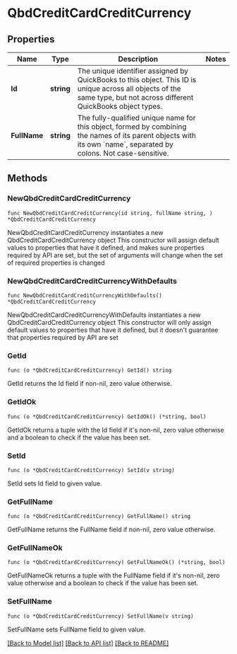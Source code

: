 # QbdCreditCardCreditCurrency

## Properties

Name | Type | Description | Notes
------------ | ------------- | ------------- | -------------
**Id** | **string** | The unique identifier assigned by QuickBooks to this object. This ID is unique across all objects of the same type, but not across different QuickBooks object types. | 
**FullName** | **string** | The fully-qualified unique name for this object, formed by combining the names of its parent objects with its own &#x60;name&#x60;, separated by colons. Not case-sensitive. | 

## Methods

### NewQbdCreditCardCreditCurrency

`func NewQbdCreditCardCreditCurrency(id string, fullName string, ) *QbdCreditCardCreditCurrency`

NewQbdCreditCardCreditCurrency instantiates a new QbdCreditCardCreditCurrency object
This constructor will assign default values to properties that have it defined,
and makes sure properties required by API are set, but the set of arguments
will change when the set of required properties is changed

### NewQbdCreditCardCreditCurrencyWithDefaults

`func NewQbdCreditCardCreditCurrencyWithDefaults() *QbdCreditCardCreditCurrency`

NewQbdCreditCardCreditCurrencyWithDefaults instantiates a new QbdCreditCardCreditCurrency object
This constructor will only assign default values to properties that have it defined,
but it doesn't guarantee that properties required by API are set

### GetId

`func (o *QbdCreditCardCreditCurrency) GetId() string`

GetId returns the Id field if non-nil, zero value otherwise.

### GetIdOk

`func (o *QbdCreditCardCreditCurrency) GetIdOk() (*string, bool)`

GetIdOk returns a tuple with the Id field if it's non-nil, zero value otherwise
and a boolean to check if the value has been set.

### SetId

`func (o *QbdCreditCardCreditCurrency) SetId(v string)`

SetId sets Id field to given value.


### GetFullName

`func (o *QbdCreditCardCreditCurrency) GetFullName() string`

GetFullName returns the FullName field if non-nil, zero value otherwise.

### GetFullNameOk

`func (o *QbdCreditCardCreditCurrency) GetFullNameOk() (*string, bool)`

GetFullNameOk returns a tuple with the FullName field if it's non-nil, zero value otherwise
and a boolean to check if the value has been set.

### SetFullName

`func (o *QbdCreditCardCreditCurrency) SetFullName(v string)`

SetFullName sets FullName field to given value.



[[Back to Model list]](../README.md#documentation-for-models) [[Back to API list]](../README.md#documentation-for-api-endpoints) [[Back to README]](../README.md)


